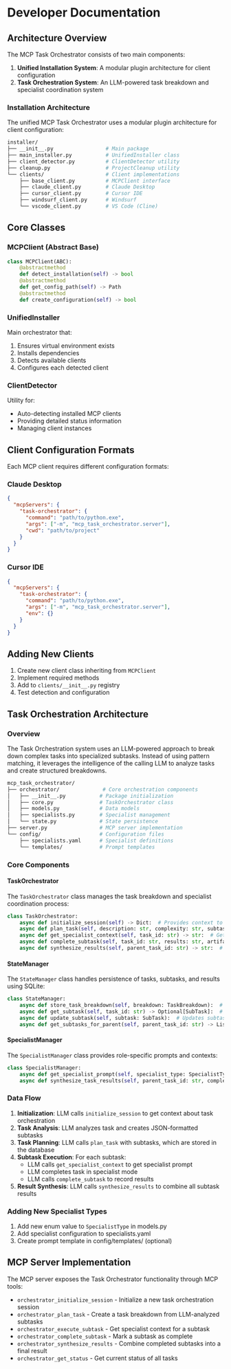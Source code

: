 # Developer Documentation

## Architecture Overview

The MCP Task Orchestrator consists of two main components:

1. **Unified Installation System**: A modular plugin architecture for client configuration
2. **Task Orchestration System**: An LLM-powered task breakdown and specialist coordination system

### Installation Architecture

The unified MCP Task Orchestrator uses a modular plugin architecture for client configuration:

```bash
installer/
├── __init__.py                 # Main package
├── main_installer.py           # UnifiedInstaller class
├── client_detector.py          # ClientDetector utility
├── cleanup.py                  # ProjectCleanup utility
└── clients/                    # Client implementations
    ├── base_client.py          # MCPClient interface
    ├── claude_client.py        # Claude Desktop
    ├── cursor_client.py        # Cursor IDE
    ├── windsurf_client.py      # Windsurf
    └── vscode_client.py        # VS Code (Cline)
```

## Core Classes

### MCPClient (Abstract Base)

```python
class MCPClient(ABC):
    @abstractmethod
    def detect_installation(self) -> bool
    @abstractmethod  
    def get_config_path(self) -> Path
    @abstractmethod
    def create_configuration(self) -> bool
```

### UnifiedInstaller

Main orchestrator that:

1. Ensures virtual environment exists
2. Installs dependencies
3. Detects available clients
4. Configures each detected client

### ClientDetector

Utility for:

- Auto-detecting installed MCP clients
- Providing detailed status information
- Managing client instances

## Client Configuration Formats

Each MCP client requires different configuration formats:

### Claude Desktop

```json
{
  "mcpServers": {
    "task-orchestrator": {
      "command": "path/to/python.exe",
      "args": ["-m", "mcp_task_orchestrator.server"],
      "cwd": "path/to/project"
    }
  }
}
```

### Cursor IDE  

```json
{
  "mcpServers": {
    "task-orchestrator": {
      "command": "path/to/python.exe", 
      "args": ["-m", "mcp_task_orchestrator.server"],
      "env": {}
    }
  }
}
```

## Adding New Clients

1. Create new client class inheriting from `MCPClient`
2. Implement required methods
3. Add to `clients/__init__.py` registry
4. Test detection and configuration

## Task Orchestration Architecture

### Overview

The Task Orchestration system uses an LLM-powered approach to break down complex tasks into specialized subtasks. Instead of using pattern matching, it leverages the intelligence of the calling LLM to analyze tasks and create structured breakdowns.

```bash
mcp_task_orchestrator/
├── orchestrator/              # Core orchestration components
│   ├── __init__.py           # Package initialization
│   ├── core.py               # TaskOrchestrator class
│   ├── models.py             # Data models
│   ├── specialists.py        # Specialist management
│   └── state.py              # State persistence
├── server.py                 # MCP server implementation
└── config/                   # Configuration files
    ├── specialists.yaml      # Specialist definitions
    └── templates/            # Prompt templates
```

### Core Components

#### TaskOrchestrator

The `TaskOrchestrator` class manages the task breakdown and specialist coordination process:

```python
class TaskOrchestrator:
    async def initialize_session(self) -> Dict:  # Provides context to the LLM
    async def plan_task(self, description: str, complexity: str, subtasks_json: str, context: str = "") -> TaskBreakdown:  # Creates task breakdown from LLM-provided subtasks
    async def get_specialist_context(self, task_id: str) -> str:  # Gets specialist prompts
    async def complete_subtask(self, task_id: str, results: str, artifacts: List[str], next_action: str) -> Dict:  # Records results
    async def synthesize_results(self, parent_task_id: str) -> str:  # Combines results
```

#### StateManager

The `StateManager` class handles persistence of tasks, subtasks, and results using SQLite:

```python
class StateManager:
    async def store_task_breakdown(self, breakdown: TaskBreakdown):  # Stores task breakdown
    async def get_subtask(self, task_id: str) -> Optional[SubTask]:  # Retrieves subtask
    async def update_subtask(self, subtask: SubTask):  # Updates subtask
    async def get_subtasks_for_parent(self, parent_task_id: str) -> List[SubTask]:  # Gets all subtasks
```

#### SpecialistManager

The `SpecialistManager` class provides role-specific prompts and contexts:

```python
class SpecialistManager:
    async def get_specialist_prompt(self, specialist_type: SpecialistType, subtask: SubTask) -> str:  # Gets prompt
    async def synthesize_task_results(self, parent_task_id: str, completed_subtasks: List[SubTask]) -> str:  # Synthesizes
```

### Data Flow

1. **Initialization**: LLM calls `initialize_session` to get context about task orchestration
2. **Task Analysis**: LLM analyzes task and creates JSON-formatted subtasks
3. **Task Planning**: LLM calls `plan_task` with subtasks, which are stored in the database
4. **Subtask Execution**: For each subtask:
   - LLM calls `get_specialist_context` to get specialist prompt
   - LLM completes task in specialist mode
   - LLM calls `complete_subtask` to record results
5. **Result Synthesis**: LLM calls `synthesize_results` to combine all subtask results

### Adding New Specialist Types

1. Add new enum value to `SpecialistType` in models.py
2. Add specialist configuration to specialists.yaml
3. Create prompt template in config/templates/ (optional)

## MCP Server Implementation

The MCP server exposes the Task Orchestrator functionality through MCP tools:

- `orchestrator_initialize_session` - Initialize a new task orchestration session
- `orchestrator_plan_task` - Create a task breakdown from LLM-analyzed subtasks
- `orchestrator_execute_subtask` - Get specialist context for a subtask
- `orchestrator_complete_subtask` - Mark a subtask as complete
- `orchestrator_synthesize_results` - Combine completed subtasks into a final result
- `orchestrator_get_status` - Get current status of all tasks
